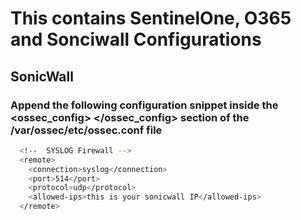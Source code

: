 # This contains SentinelOne, O365 and Sonciwall Configurations

## SonicWall
### Append the following configuration snippet inside the <ossec_config> </ossec_config> section of the /var/ossec/etc/ossec.conf file
``` bash
  <!--  SYSLOG Firewall -->
  <remote>
    <connection>syslog</connection>
    <port>514</port>
    <protocol>udp</protocol>
    <allowed-ips>this is your sonicwall IP</allowed-ips>
  </remote>
```